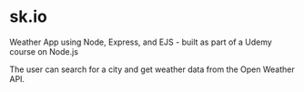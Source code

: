 # sk.io
Weather App using Node, Express, and EJS - built as part of a Udemy course on Node.js

The user can search for a city and get weather data from the Open Weather API.
